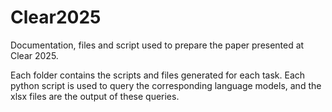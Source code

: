 # Clear2025
Documentation, files and script used to prepare the paper presented at Clear 2025.

Each folder contains the scripts and files generated for each task. Each python script is used to query the corresponding language models, and the xlsx files are the output of these queries.
